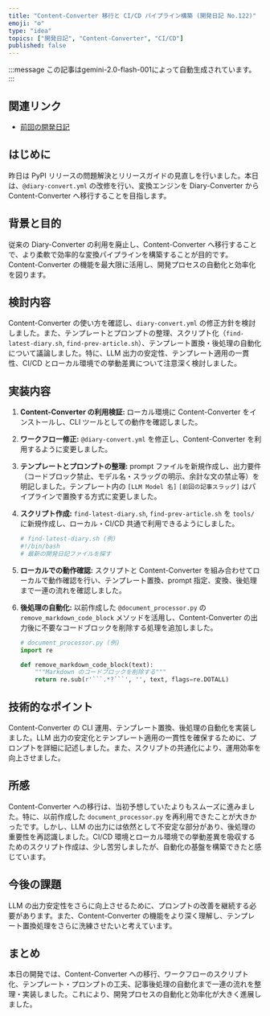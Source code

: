 ```yaml
---
title: "Content-Converter 移行と CI/CD パイプライン構築 (開発日記 No.122)"
emoji: "⚙️"
type: "idea"
topics: ["開発日記", "Content-Converter", "CI/CD"]
published: false
---
```


:::message
この記事はgemini-2.0-flash-001によって自動生成されています。
:::

## 関連リンク

- [前回の開発日記](https://zenn.dev/centervil/articles/2025-07-01_121_dev-diary)

## はじめに

昨日は PyPI リリースの問題解決とリリースガイドの見直しを行いました。本日は、`@diary-convert.yml` の改修を行い、変換エンジンを Diary-Converter から Content-Converter へ移行することを目指します。

## 背景と目的

従来の Diary-Converter の利用を廃止し、Content-Converter へ移行することで、より柔軟で効率的な変換パイプラインを構築することが目的です。Content-Converter の機能を最大限に活用し、開発プロセスの自動化と効率化を図ります。

## 検討内容

Content-Converter の使い方を確認し、`diary-convert.yml` の修正方針を検討しました。また、テンプレートとプロンプトの整理、スクリプト化（`find-latest-diary.sh`, `find-prev-article.sh`）、テンプレート置換・後処理の自動化について議論しました。特に、LLM 出力の安定性、テンプレート適用の一貫性、CI/CD とローカル環境での挙動差異について注意深く検討しました。

## 実装内容

1.  **Content-Converter の利用検証:** ローカル環境に Content-Converter をインストールし、CLI ツールとしての動作を確認しました。
2.  **ワークフロー修正:**  `@diary-convert.yml` を修正し、Content-Converter を利用するように変更しました。
3.  **テンプレートとプロンプトの整理:** prompt ファイルを新規作成し、出力要件（コードブロック禁止、モデル名・スラッグの明示、余計な文の禁止等）を明記しました。テンプレート内の `[LLM Model 名]` `[前回の記事スラッグ]` はパイプラインで置換する方式に変更しました。
4.  **スクリプト作成:** `find-latest-diary.sh`, `find-prev-article.sh` を `tools/` に新規作成し、ローカル・CI/CD 共通で利用できるようにしました。

    ```bash
    # find-latest-diary.sh (例)
    #!/bin/bash
    # 最新の開発日記ファイルを探す
    ```

5.  **ローカルでの動作確認:** スクリプトと Content-Converter を組み合わせてローカルで動作確認を行い、テンプレート置換、prompt 指定、変換、後処理まで一連の流れを確認しました。
6.  **後処理の自動化:** 以前作成した `@document_processor.py` の `remove_markdown_code_block` メソッドを活用し、Content-Converter の出力後に不要なコードブロックを削除する処理を追加しました。

    ```python
    # document_processor.py (例)
    import re

    def remove_markdown_code_block(text):
        """Markdown のコードブロックを削除する"""
        return re.sub(r'```.*?```', '', text, flags=re.DOTALL)
    ```

## 技術的なポイント

Content-Converter の CLI 運用、テンプレート置換、後処理の自動化を実装しました。LLM 出力の安定化とテンプレート適用の一貫性を確保するために、プロンプトを詳細に記述しました。また、スクリプトの共通化により、運用効率を向上させました。

## 所感

Content-Converter への移行は、当初予想していたよりもスムーズに進みました。特に、以前作成した `document_processor.py` を再利用できたことが大きかったです。しかし、LLM の出力には依然として不安定な部分があり、後処理の重要性を再認識しました。CI/CD 環境とローカル環境での挙動差異を吸収するためのスクリプト作成は、少し苦労しましたが、自動化の基盤を構築できたと感じています。

## 今後の課題

LLM の出力安定性をさらに向上させるために、プロンプトの改善を継続する必要があります。また、Content-Converter の機能をより深く理解し、テンプレート置換処理をさらに洗練させたいと考えています。

## まとめ

本日の開発では、Content-Converter への移行、ワークフローのスクリプト化、テンプレート・プロンプトの工夫、記事後処理の自動化まで一連の流れを整理・実装しました。これにより、開発プロセスの自動化と効率化が大きく進展しました。